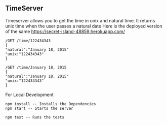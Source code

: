 ## TimeServer

Timeserver allows you to get the time in unix and natural time.
It returns unix time when the user passes a natural date
Here is the deployed version of the same https://secret-island-48859.herokuapp.com/
```
/GET /time/122434343
{
"natural":"January 18, 2015"
"unix:"122434343"
}
```
```
/GET /time/January 18, 2015
{
"natural":"January 18, 2015"
"unix:"122434343"
}
```
For Local Development

```
npm install -- Installs the Dependencies
npm start -- Starts the server
```

```
npm test -- Runs the tests

```
